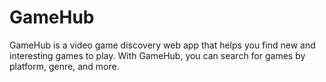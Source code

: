 # GameHub

GameHub is a video game discovery web app that helps you find new and interesting games to play. With GameHub, you can search for games by platform, genre, and more. 



